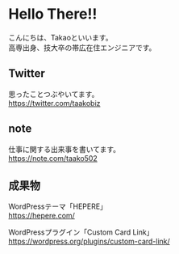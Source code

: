 # Hello There!!
こんにちは、Takaoといいます。<br>
高専出身、技大卒の帯広在住エンジニアです。<br>

## Twitter
思ったことつぶやいてます。<br>
https://twitter.com/taakobiz

## note
仕事に関する出来事を書いてます。<br>
https://note.com/taako502

## 成果物
WordPressテーマ「HEPERE」<br>
https://hepere.com/<br>

WordPressプラグイン「Custom Card Link」<br>
https://wordpress.org/plugins/custom-card-link/
